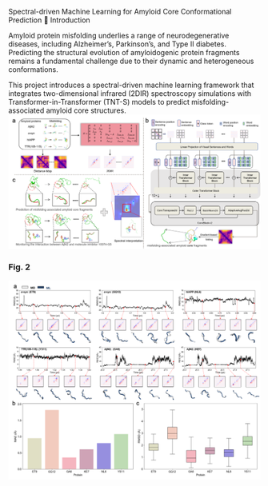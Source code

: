 Spectral-driven Machine Learning for Amyloid Core Conformational Prediction
📌 Introduction

Amyloid protein misfolding underlies a range of neurodegenerative diseases, including Alzheimer’s, Parkinson’s, and Type II diabetes. Predicting the structural evolution of amyloidogenic protein fragments remains a fundamental challenge due to their dynamic and heterogeneous conformations.

This project introduces a spectral-driven machine learning framework that integrates two-dimensional infrared (2DIR) spectroscopy simulations with Transformer-in-Transformer (TNT-S) models to predict misfolding-associated amyloid core structures.
![Figure 1](fig/fig1.png)

### Fig. 2
![Figure 2](fig/fig2.png)
